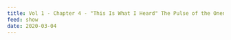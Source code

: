 ```yaml
---
title: Vol 1 - Chapter 4 - "This Is What I Heard" The Pulse of the Oneness of Mentor and Disciple
feed: show
date: 2020-03-04
---
```

